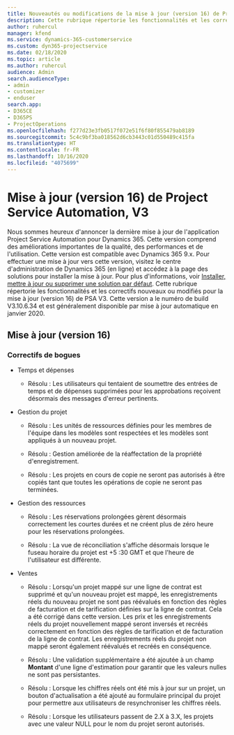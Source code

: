 ```yaml
---
title: Nouveautés ou modifications de la mise à jour (version 16) de Project Service Automation (correctif logiciel), V3
description: Cette rubrique répertorie les fonctionnalités et les correctifs disponibles pour la mise à jour (version 16) de Project Service Automation, V3.
author: ruhercul
manager: kfend
ms.service: dynamics-365-customerservice
ms.custom: dyn365-projectservice
ms.date: 02/18/2020
ms.topic: article
ms.author: ruhercul
audience: Admin
search.audienceType:
- admin
- customizer
- enduser
search.app:
- D365CE
- D365PS
- ProjectOperations
ms.openlocfilehash: f277d23e3fb0517f072e51f6f80f855479ab8189
ms.sourcegitcommit: 5c4c9bf3ba018562d6cb3443c01d550489c415fa
ms.translationtype: HT
ms.contentlocale: fr-FR
ms.lasthandoff: 10/16/2020
ms.locfileid: "4075699"
---
```

# <a name="project-service-automation-update-release-16-v3"></a>Mise à jour (version 16) de Project Service Automation, V3

Nous sommes heureux d'annoncer la dernière mise à jour de l'application Project Service Automation pour Dynamics 365. Cette version comprend des améliorations importantes de la qualité, des performances et de l'utilisation.  Cette version est compatible avec Dynamics 365 9.x. Pour effectuer une mise à jour vers cette version, visitez le centre d'administration de Dynamics 365 (en ligne) et accédez à la page des solutions pour installer la mise à jour. Pour plus d'informations, voir [Installer, mettre à jour ou supprimer une solution par défaut](https://docs.microsoft.com/dynamics365/project-service/upgrade-psa-home-page).
Cette rubrique répertorie les fonctionnalités et les correctifs nouveaux ou modifiés pour la mise à jour (version 16) de PSA V3. Cette version a le numéro de build V3.10.6.34 et est généralement disponible par mise à jour automatique en janvier 2020.


## <a name="update-release-16"></a>Mise à jour (version 16)

### <a name="bug-fixes"></a>Correctifs de bogues

-   Temps et dépenses

    -   Résolu : Les utilisateurs qui tentaient de soumettre des entrées de temps et de dépenses supprimées pour les approbations reçoivent désormais des messages d'erreur pertinents.

-   Gestion du projet

    -   Résolu : Les unités de ressources définies pour les membres de l'équipe dans les modèles sont respectées et les modèles sont appliqués à un nouveau projet.

    -   Résolu : Gestion améliorée de la réaffectation de la propriété d'enregistrement.

    -   Résolu : Les projets en cours de copie ne seront pas autorisés à être copiés tant que toutes les opérations de copie ne seront pas terminées.

-   Gestion des ressources

    -   Résolu : Les réservations prolongées gèrent désormais correctement les courtes durées et ne créent plus de zéro heure pour les réservations prolongées.

    -   Résolu : La vue de réconciliation s'affiche désormais lorsque le fuseau horaire du projet est +5 :30 GMT et que l'heure de l'utilisateur est différente.

-   Ventes

    -   Résolu : Lorsqu'un projet mappé sur une ligne de contrat est supprimé et qu'un nouveau projet est mappé, les enregistrements réels du nouveau projet ne sont pas réévalués en fonction des règles de facturation et de tarification définies sur la ligne de contrat. Cela a été corrigé dans cette version. Les prix et les enregistrements réels du projet nouvellement mappé seront inversés et recréés correctement en fonction des règles de tarification et de facturation de la ligne de contrat. Les enregistrements réels du projet non mappé seront également réévalués et recréés en conséquence.

    -   Résolu : Une validation supplémentaire a été ajoutée à un champ **Montant** d'une ligne d'estimation pour garantir que les valeurs nulles ne sont pas persistantes.

    -   Résolu : Lorsque les chiffres réels ont été mis à jour sur un projet, un bouton d'actualisation a été ajouté au formulaire principal du projet pour permettre aux utilisateurs de resynchroniser les chiffres réels.

    -   Résolu : Lorsque les utilisateurs passent de 2.X à 3.X, les projets avec une valeur NULL pour le nom du projet seront autorisés.

